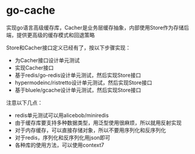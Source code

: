 # go-cache

实现go语言高级缓存库，Cacher是业务层缓存抽象，内部使用Store作为存储后端，提供更高级的缓存模式和回退策略

Store和Cacher接口定义已经有了，按以下步骤实现：

- 为Cacher接口设计单元测试
- 实现Cacher接口
- 基于redis/go-redis设计单元测试，然后实现Store接口
- hypermodeinc/ristretto设计单元测试，然后实现Store接口
- 基于bluele/gcache设计单元测试，然后实现Store接口

注意以下几点：

- redis单元测试可以用alicebob/miniredis
- 由于缓存库要支持多种数据类型，用泛型使用很麻烦，所以就用反射实现
- 对于内存缓存，可以直接存储对象，所以不要用序列化和反序列化
- 对于redis，序列化和反序列化用json即可
- 各种库的使用方法，可以使用context7

